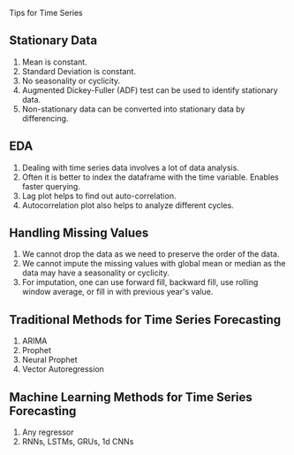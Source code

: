 Tips for Time Series

## Stationary Data
1. Mean is constant.
2. Standard Deviation is constant.
3. No seasonality or cyclicity.
4. Augmented Dickey-Fuller (ADF) test can be used to identify stationary data.
5. Non-stationary data can be converted into stationary data by differencing.

## EDA
1. Dealing with time series data involves a lot of data analysis.
2. Often it is better to index the dataframe with the time variable. Enables faster querying.
3. Lag plot helps to find out auto-correlation.
4. Autocorrelation plot also helps to analyze different cycles.

## Handling Missing Values
1. We cannot drop the data as we need to preserve the order of the data.
2. We cannot impute the missing values with global mean or median as the data may have a seasonality or cyclicity.
3. For imputation, one can use forward fill, backward fill, use rolling window average, or fill in with previous year's value.

## Traditional Methods for Time Series Forecasting
1. ARIMA
2. Prophet
3. Neural Prophet
4. Vector Autoregression

## Machine Learning Methods for Time Series Forecasting
1. Any regressor
2. RNNs, LSTMs, GRUs, 1d CNNs

